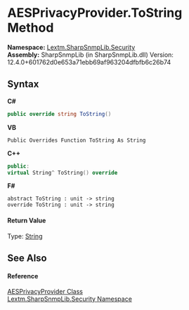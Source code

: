 # AESPrivacyProvider.ToString Method 
 

**Namespace:**&nbsp;<a href="N_Lextm_SharpSnmpLib_Security">Lextm.SharpSnmpLib.Security</a><br />**Assembly:**&nbsp;SharpSnmpLib (in SharpSnmpLib.dll) Version: 12.4.0+601762d0e653a71ebb69af963204dfbfb6c26b74

## Syntax

**C#**<br />
``` C#
public override string ToString()
```

**VB**<br />
``` VB
Public Overrides Function ToString As String
```

**C++**<br />
``` C++
public:
virtual String^ ToString() override
```

**F#**<br />
``` F#
abstract ToString : unit -> string 
override ToString : unit -> string 
```


#### Return Value
Type: <a href="https://docs.microsoft.com/dotnet/api/system.string" target="_blank" rel="noopener noreferrer">String</a>

## See Also


#### Reference
<a href="T_Lextm_SharpSnmpLib_Security_AESPrivacyProvider">AESPrivacyProvider Class</a><br /><a href="N_Lextm_SharpSnmpLib_Security">Lextm.SharpSnmpLib.Security Namespace</a><br />